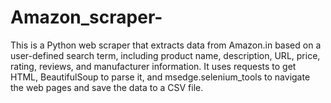 # Amazon_scraper-
This is a Python web scraper that extracts data from Amazon.in based on a user-defined search term, including product name, description, URL, price, rating, reviews, and manufacturer information. It uses requests to get HTML, BeautifulSoup to parse it, and msedge.selenium_tools to navigate the web pages and save the data to a CSV file.
